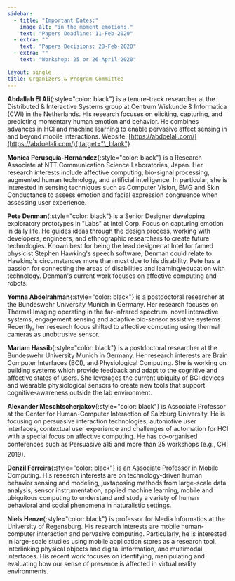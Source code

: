```yaml
---
sidebar:
  - title: "Important Dates:"
    image_alt: "in the moment emotions."
    text: "Papers Deadline: 11-Feb-2020"
  - extra: ""
    text: "Papers Decisions: 28-Feb-2020"
  - extra: ""
    text: "Workshop: 25 or 26-April-2020"

layout: single
title: Organizers & Program Committee
---
```


**Abdallah El Ali**{:style="color: black"} is a tenure-track researcher at the Distributed \& Interactive Systems group at Centrum Wiskunde \& Informatica (CWI) in the Netherlands. His research focuses on eliciting, capturing, and predicting momentary human emotion and behavior. He combines advances in HCI and machine learning to enable pervasive affect sensing in and beyond mobile interactions. Website: [https://abdoelali.com/](https://abdoelali.com/){:target="\_blank"}

**Monica Perusquía-Hernández**{:style="color: black"} is a Research Associate at NTT Communication Science Laboratories, Japan. Her research interests include affective computing, bio-signal processing, augmented human technology, and artificial intelligence. In particular, she is interested in sensing techniques such as Computer Vision, EMG and Skin Conductance to assess emotion and facial expression congruence when assessing user experience.

**Pete Denman**{:style="color: black"} is a Senior Designer developing exploratory prototypes in "Labs" at Intel Corp. Focus on capturing emotion in daily life. He guides ideas through the design process, working with developers, engineers, and ethnographic researchers to create future technologies. Known best for being the lead designer at Intel for famed physicist Stephen Hawking's speech software, Denman could relate to Hawking's circumstances more than most due to his disability. Pete has a passion for connecting the areas of disabilities and learning/education with technology. Denman's current work focuses on affective computing and robots.

**Yomna Abdelrahman**{:style="color: black"} is a postdoctoral researcher at the Bundeswehr University Munich in Germany. Her research focuses on Thermal Imaging operating in the far-infrared spectrum, novel interactive systems, engagement sensing and adaptive bio-sensor assistive systems. Recently, her research focus shifted to affective computing using thermal cameras as unobtrusive sensor.

**Mariam Hassib**{:style="color: black"} is a postdoctoral researcher at the Bundeswehr University Munich in Germany. Her research interests are Brain Computer Interfaces (BCI), and Physiological Computing. She is working on building systems which provide feedback and adapt to the cognitive and affective states of users. She leverages the current ubiquity of BCI devices and wearable physiological sensors to create new tools that support cognitive-awareness outside the lab environment.

**Alexander Meschtscherjakov**{:style="color: black"} is Associate Professor at the Center for Human-Computer Interaction of Salzburg University. He is focusing on persuasive interaction technologies, automotive user interfaces, contextual user experience and challenges of automation for HCI with a special focus on affective computing. He has co-organised conferences such as Persuasive â15 and more than 25 workshops (e.g., CHI 2019).

**Denzil Ferreira**{:style="color: black"} is an Associate Professor in Mobile Computing. His research interests are on technology-driven human behavior sensing and modeling, juxtaposing methods from large-scale data analysis, sensor instrumentation, applied machine learning, mobile and ubiquitous computing to understand and study a variety of human behavioral and social phenomena in naturalistic settings.

**Niels Henze**{:style="color: black"} is professor for Media Informatics at the University of Regensburg. His research interests are mobile human-computer interaction and pervasive computing. Particularly, he is interested in large-scale studies using mobile application stores as a research tool, interlinking physical objects and digital information, and multimodal interfaces. His recent work focuses on identifying, manipulating and evaluating how our sense of presence is affected in virtual reality environments.
